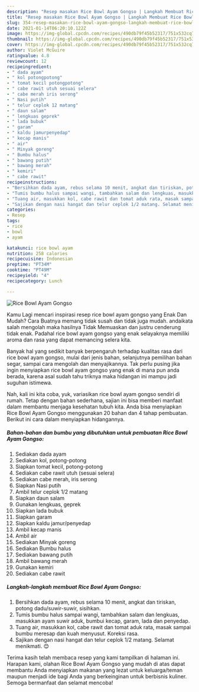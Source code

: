 ```yaml
---
description: "Resep masakan Rice Bowl Ayam Gongso | Langkah Membuat Rice Bowl Ayam Gongso Yang Bisa Manjain Lidah"
title: "Resep masakan Rice Bowl Ayam Gongso | Langkah Membuat Rice Bowl Ayam Gongso Yang Bisa Manjain Lidah"
slug: 354-resep-masakan-rice-bowl-ayam-gongso-langkah-membuat-rice-bowl-ayam-gongso-yang-bisa-manjain-lidah
date: 2021-01-14T06:20:10.122Z
image: https://img-global.cpcdn.com/recipes/490db79f45b52317/751x532cq70/rice-bowl-ayam-gongso-foto-resep-utama.jpg
thumbnail: https://img-global.cpcdn.com/recipes/490db79f45b52317/751x532cq70/rice-bowl-ayam-gongso-foto-resep-utama.jpg
cover: https://img-global.cpcdn.com/recipes/490db79f45b52317/751x532cq70/rice-bowl-ayam-gongso-foto-resep-utama.jpg
author: Violet McGuire
ratingvalue: 4.8
reviewcount: 12
recipeingredient:
- " dada ayam"
- " kol potongpotong"
- " tomat kecil potongpotong"
- " cabe rawit utuh sesuai selera"
- " cabe merah iris serong"
- " Nasi putih"
- " telur ceplok 12 matang"
- " daun salam"
- " lengkuas geprek"
- " lada bubuk"
- " garam"
- " kaldu jamurpenyedap"
- " kecap manis"
- " air"
- " Minyak goreng"
- " Bumbu halus"
- " bawang putih"
- " bawang merah"
- " kemiri"
- " cabe rawit"
recipeinstructions:
- "Bersihkan dada ayam, rebus selama 10 menit, angkat dan tiriskan, potong dadu/suwir-suwir, sisihkan."
- "Tumis bumbu halus sampai wangi, tambahkan salam dan lengkuas, masukkan ayam suwir aduk, bumbui kecap, garam, lada dan penyedap."
- "Tuang air, masukkan kol, cabe rawit dan tomat aduk rata, masak sampai bumbu meresap dan kuah menyusut. Koreksi rasa."
- "Sajikan dengan nasi hangat dan telur ceplok 1/2 matang. Selamat menikmati. 😊"
categories:
- Resep
tags:
- rice
- bowl
- ayam

katakunci: rice bowl ayam 
nutrition: 258 calories
recipecuisine: Indonesian
preptime: "PT34M"
cooktime: "PT49M"
recipeyield: "4"
recipecategory: Lunch

---
```



![Rice Bowl Ayam Gongso](https://img-global.cpcdn.com/recipes/490db79f45b52317/751x532cq70/rice-bowl-ayam-gongso-foto-resep-utama.jpg)

Kamu Lagi mencari inspirasi resep rice bowl ayam gongso yang Enak Dan Mudah? Cara Buatnya memang tidak susah dan tidak juga mudah. andaikata salah mengolah maka hasilnya Tidak Memuaskan dan justru cenderung tidak enak. Padahal rice bowl ayam gongso yang enak selayaknya memiliki aroma dan rasa yang dapat memancing selera kita.

Banyak hal yang sedikit banyak berpengaruh terhadap kualitas rasa dari rice bowl ayam gongso, mulai dari jenis bahan, selanjutnya pemilihan bahan segar, sampai cara mengolah dan menyajikannya. Tak perlu pusing jika ingin menyiapkan rice bowl ayam gongso yang enak di mana pun anda berada, karena asal sudah tahu triknya maka hidangan ini mampu jadi suguhan istimewa.




Nah, kali ini kita coba, yuk, variasikan rice bowl ayam gongso sendiri di rumah. Tetap dengan bahan sederhana, sajian ini bisa memberi manfaat dalam membantu menjaga kesehatan tubuh kita. Anda bisa menyiapkan Rice Bowl Ayam Gongso menggunakan 20 bahan dan 4 tahap pembuatan. Berikut ini cara dalam menyiapkan hidangannya.

<!--inarticleads1-->

##### Bahan-bahan dan bumbu yang dibutuhkan untuk pembuatan Rice Bowl Ayam Gongso:

1. Sediakan  dada ayam
1. Sediakan  kol, potong-potong
1. Siapkan  tomat kecil, potong-potong
1. Sediakan  cabe rawit utuh (sesuai selera)
1. Sediakan  cabe merah, iris serong
1. Siapkan  Nasi putih
1. Ambil  telur ceplok 1/2 matang
1. Siapkan  daun salam
1. Gunakan  lengkuas, geprek
1. Siapkan  lada bubuk
1. Siapkan  garam
1. Siapkan  kaldu jamur/penyedap
1. Ambil  kecap manis
1. Ambil  air
1. Sediakan  Minyak goreng
1. Sediakan  Bumbu halus
1. Sediakan  bawang putih
1. Ambil  bawang merah
1. Gunakan  kemiri
1. Sediakan  cabe rawit




<!--inarticleads2-->

##### Langkah-langkah membuat Rice Bowl Ayam Gongso:

1. Bersihkan dada ayam, rebus selama 10 menit, angkat dan tiriskan, potong dadu/suwir-suwir, sisihkan.
1. Tumis bumbu halus sampai wangi, tambahkan salam dan lengkuas, masukkan ayam suwir aduk, bumbui kecap, garam, lada dan penyedap.
1. Tuang air, masukkan kol, cabe rawit dan tomat aduk rata, masak sampai bumbu meresap dan kuah menyusut. Koreksi rasa.
1. Sajikan dengan nasi hangat dan telur ceplok 1/2 matang. Selamat menikmati. 😊




Terima kasih telah membaca resep yang kami tampilkan di halaman ini. Harapan kami, olahan Rice Bowl Ayam Gongso yang mudah di atas dapat membantu Anda menyiapkan makanan yang lezat untuk keluarga/teman maupun menjadi ide bagi Anda yang berkeinginan untuk berbisnis kuliner. Semoga bermanfaat dan selamat mencoba!
